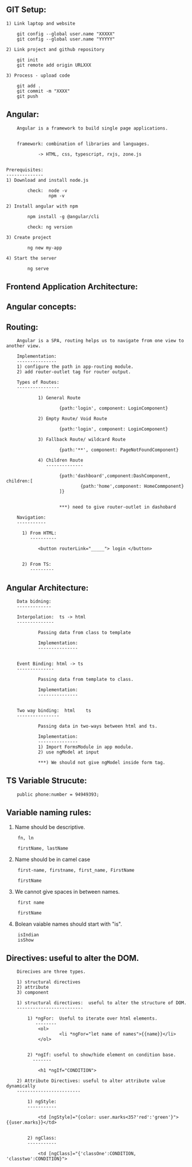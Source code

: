 
GIT Setup:  
----------

    1) Link laptop and website

        git config --global user.name "XXXXX"
        git config --global user.name "YYYYY"

    2) Link project and github repository

        git init
        git remote add origin URLXXX

    3) Process - upload code

        git add .
        git commit -m "XXXX"
        git push

Angular:
--------

        Angular is a framework to build single page applications.


        framework: combination of libraries and languages.

                -> HTML, css, typescript, rxjs, zone.js

        
    Prerequisites:
    --------------
    1) Download and install node.js

            check:  node -v
                    npm -v

    2) Install angular with npm
            
            npm install -g @angular/cli

            check: ng version

    3) Create project

            ng new my-app

    4) Start the server

            ng serve


Frontend Application Architecture:
----------------------------------


Angular concepts:
-----------------



Routing:
--------

        Angular is a SPA, routing helps us to navigate from one view to another view.

        Implementation:
        ---------------
        1) configure the path in app-routing module.
        2) add router-outlet tag for router output.

        Types of Routes:
        ----------------

                1) General Route

                        {path:'login', component: LoginComponent}

                2) Empty Route/ Void Route

                        {path:'login', component: LoginComponent}

                3) Fallback Route/ wildcard Route

                        {path:'**', component: PageNotFoundComponent}

                4) Children Route
                   --------------

                        {path:'dashboard',component:DashComponent, children:[
                                {path:'home',component: HomeCommponent}
                        ]}


                        ***) need to give router-outlet in dashobard

        Navigation:
        -----------

          1) From HTML:
             ----------

                <button routerLink="_____"> login </button>            
                

          2) From TS:
             ---------









Angular Architecture:
---------------------

        Data bidning:
        -------------

        Interpolation:  ts -> html
        --------------

                Passing data from class to template

                Implementation:
                ---------------


        Event Binding: html -> ts
        --------------

                Passing data from template to class.

                Implementation:
                --------------- 


        Two way binding:  html    ts
        ----------------

                Passing data in two-ways between html and ts.

                Implementation:
                ---------------
                1) Import FormsModule in app module.
                2) use ngModel at input

                ***) We should not give ngModel inside form tag.

        
TS Variable Strucute:
---------------------
        public phone:number = 94949393;
Variable naming rules:
-----------------------

1) Name should be descriptive.

        fn, ln 

        firstName, lastName

2) Name should be in camel case

        first-name, firstname, first_name, FirstName

        firstName

3) We cannot give spaces in between names.

        first name  

        firstName

4) Bolean vaiable names should start with "is".

        isIndian
        isShow

Directives:  useful to alter the DOM.
-----------

        Direcives are three types.

        1) structural directives 
        2) attribute    
        3) component

        1) structural directives:  useful to alter the structure of DOM.
        -------------------------

            1) *ngFor:  Useful to iterate over html elements.
               --------
                <ol>
                        <li *ngFor="let name of names">{{name}}</li>
                </ol>


            2) *ngIf: useful to show/hide element on condition base.
              -------

                <h1 *ngIf="CONDITION">

        2) Attribute Directives: useful to alter attribute value dynamically
        ------------------------

            1) ngStyle:
            -----------

                <td [ngStyle]="{color: user.marks<35?'red':'green'}">{{user.marks}}</td>

        
            2) ngClass:
            -----------

                <td [ngClass]="{'classOne':CONDITION, 'classtwo':CONDITION}">

                

                

            









                